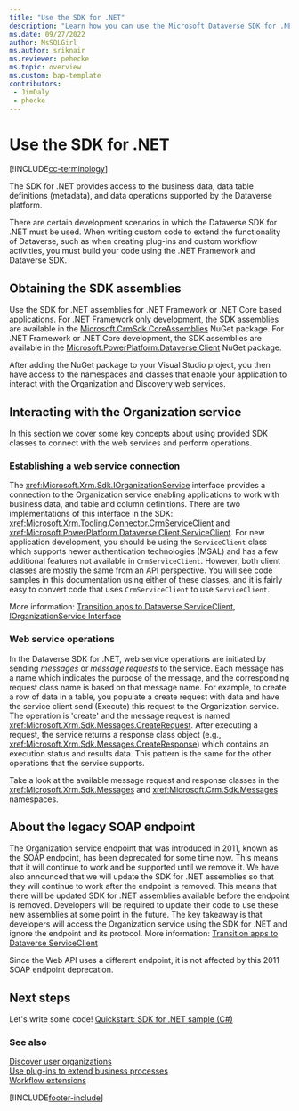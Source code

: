 ```yaml
---
title: "Use the SDK for .NET"
description: "Learn how you can use the Microsoft Dataverse SDK for .NET to work with business data."
ms.date: 09/27/2022
author: MsSQLGirl
ms.author: sriknair
ms.reviewer: pehecke
ms.topic: overview
ms.custom: bap-template
contributors:
 - JimDaly
 - phecke
---
```


# Use the SDK for .NET

[!INCLUDE[cc-terminology](../includes/cc-terminology.md)]

The SDK for .NET provides access to the business data, data table definitions (metadata), and data operations supported by the Dataverse platform.

There are certain development scenarios in which the Dataverse SDK for .NET must be used. When writing custom code to extend the functionality of Dataverse, such as when creating plug-ins and custom workflow activities, you must build your code using the .NET Framework and Dataverse SDK.

## Obtaining the SDK assemblies

Use the SDK for .NET assemblies for .NET Framework or .NET Core based applications. For .NET Framework only development, the SDK assemblies are available in the [Microsoft.CrmSdk.CoreAssemblies](https://www.nuget.org/packages/Microsoft.CrmSdk.CoreAssemblies/) NuGet package. For .NET Framework or .NET Core development, the SDK assemblies are available in the [Microsoft.PowerPlatform.Dataverse.Client](https://www.nuget.org/packages/Microsoft.PowerPlatform.Dataverse.Client) NuGet package.

After adding the NuGet package to your Visual Studio project, you then have access to the namespaces and classes that enable your application to interact with the Organization and Discovery web services.

## Interacting with the Organization service

In this section we cover some key concepts about using provided SDK classes to connect with the web services and perform operations.

### Establishing a web service connection

The <xref:Microsoft.Xrm.Sdk.IOrganizationService> interface provides a connection to the Organization service enabling applications to work with business data, and table and column definitions. There are two implementations of this interface in the SDK: <xref:Microsoft.Xrm.Tooling.Connector.CrmServiceClient> and <xref:Microsoft.PowerPlatform.Dataverse.Client.ServiceClient>. For new application development, you should be using the `ServiceClient` class which supports newer authentication technologies (MSAL) and has a few additional features not available in `CrmServiceClient`. However, both client classes are mostly the same from an API perspective. You will see code samples in this documentation using either of these classes, and it is fairly easy to convert code that uses `CrmServiceClient` to use `ServiceClient`.

More information: [Transition apps to Dataverse ServiceClient](../sdk-client-transition.md), [IOrganizationService Interface](iorganizationservice-interface.md)

### Web service operations

In the Dataverse SDK for .NET, web service operations are initiated by sending *messages* or *message requests* to the service. Each message has a name which indicates the purpose of the message, and the corresponding request class name is based on that message name. For example, to create a row of data in a table, you populate a create request with data and have the service client send (Execute) this request to the Organization service. The operation is 'create' and the message request is named <xref:Microsoft.Xrm.Sdk.Messages.CreateRequest>. After executing a request, the service returns a response class object (e.g., <xref:Microsoft.Xrm.Sdk.Messages.CreateResponse>) which contains an execution status and results data. This pattern is the same for the other operations that the service supports.

Take a look at the available message request and response classes in the <xref:Microsoft.Xrm.Sdk.Messages> and <xref:Microsoft.Crm.Sdk.Messages> namespaces.

## About the legacy SOAP endpoint

The Organization service endpoint that was introduced in 2011, known as the SOAP endpoint, has been deprecated for some time now. This means that it will continue to work and be supported until we remove it. We have also announced that we will update the SDK for .NET assemblies so that they will continue to work after the endpoint is removed. This means that there will be updated SDK for .NET assemblies available before the endpoint is removed. Developers will be required to update their code to use these new assemblies at some point in the future. The key takeaway is that developers will access the Organization service using the SDK for .NET and ignore the endpoint and its protocol. More information: [Transition apps to Dataverse ServiceClient](../sdk-client-transition.md)

Since the Web API uses a different endpoint, it is not affected by this 2011 SOAP endpoint deprecation.

## Next steps

Let's write some code! [Quickstart: SDK for .NET sample (C#)](quick-start-org-service-console-app.md)

### See also

[Discover user organizations](../discovery-service.md)  
[Use plug-ins to extend business processes](../plug-ins.md)  
[Workflow extensions](../workflow/workflow-extensions.md)  

[!INCLUDE[footer-include](../../../includes/footer-banner.md)]
